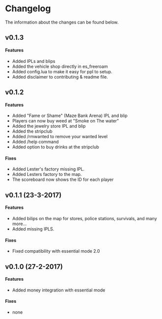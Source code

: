 # Changelog
The information about the changes can be found below.   

## v0.1.3
#### Features
- Added IPLs and blips
- Added the vehicle shop directly in es_freeroam
- Added config.lua to make it easy for ppl to setup.
- Added disclaimer to contributing & readme file.

## v0.1.2
#### Features
- Added "Fame or Shame" (Maze Bank Arena) IPL and blip
- Players can now buy weed at "Smoke on The water"
- Added the jewelry store IPL and blip
- Added the stripclub
- Added /rmwanted to remove your wanted level
- Added /help command
- Added option to buy drinks at the stripclub

#### Fixes
- Added Lester's factory missing IPL.
- Added Lesters factory to the map.
- The scoreboard now shows the ID for each player

## v0.1.1 (23-3-2017)   
#### Features
- Added bilips on the map for stores, police stations, survivals, and many more...
- Added missing IPLS.

#### Fixes
- Fixed compatibility with essential mode 2.0   

## v0.1.0 (27-2-2017)  
#### Features
- Added money integration with essential mode

#### Fixes
- none
